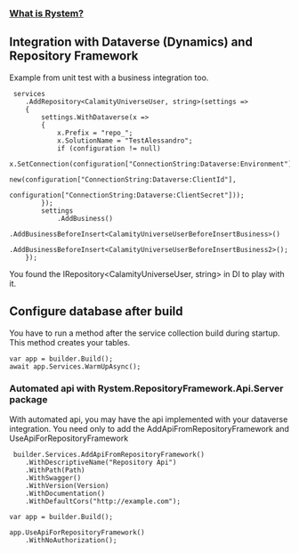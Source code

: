 ﻿### [What is Rystem?](https://github.com/KeyserDSoze/Rystem)

## Integration with Dataverse (Dynamics) and Repository Framework
Example from unit test with a business integration too.

     services
        .AddRepository<CalamityUniverseUser, string>(settings =>
        {
            settings.WithDataverse(x =>
            {
                x.Prefix = "repo_";
                x.SolutionName = "TestAlessandro";
                if (configuration != null)
                    x.SetConnection(configuration["ConnectionString:Dataverse:Environment"],
                        new(configuration["ConnectionString:Dataverse:ClientId"],
                        configuration["ConnectionString:Dataverse:ClientSecret"]));
            });
            settings
                .AddBusiness()
                .AddBusinessBeforeInsert<CalamityUniverseUserBeforeInsertBusiness>()
                .AddBusinessBeforeInsert<CalamityUniverseUserBeforeInsertBusiness2>();
        });

You found the IRepository<CalamityUniverseUser, string> in DI to play with it.

## Configure database after build
You have to run a method after the service collection build during startup. This method creates your tables.

    var app = builder.Build();
    await app.Services.WarmUpAsync();

### Automated api with Rystem.RepositoryFramework.Api.Server package
With automated api, you may have the api implemented with your dataverse integration.
You need only to add the AddApiFromRepositoryFramework and UseApiForRepositoryFramework

     builder.Services.AddApiFromRepositoryFramework()
        .WithDescriptiveName("Repository Api")
        .WithPath(Path)
        .WithSwagger()
        .WithVersion(Version)
        .WithDocumentation()
        .WithDefaultCors("http://example.com");  

    var app = builder.Build();

    app.UseApiForRepositoryFramework()
        .WithNoAuthorization();
